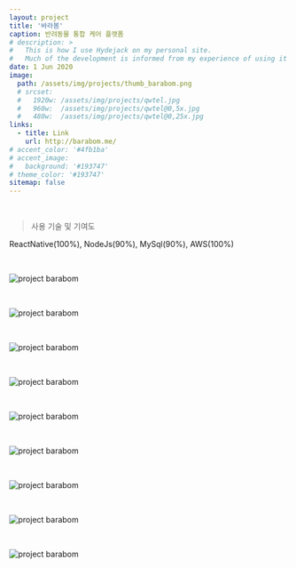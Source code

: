 ```yaml
---
layout: project
title: '바라봄'
caption: 반려동물 통합 케어 플랫폼
# description: >
#   This is how I use Hydejack on my personal site. 
#   Much of the development is informed from my experience of using it myself, creating a tight feedback loop.
date: 1 Jun 2020
image: 
  path: /assets/img/projects/thumb_barabom.png
  # srcset: 
  #   1920w: /assets/img/projects/qwtel.jpg
  #   960w:  /assets/img/projects/qwtel@0,5x.jpg
  #   480w:  /assets/img/projects/qwtel@0,25x.jpg
links:
  - title: Link
    url: http://barabom.me/
# accent_color: '#4fb1ba'
# accent_image:
#   background: '#193747'
# theme_color: '#193747'
sitemap: false
---
```


<br>

> 사용 기술 및 기여도

ReactNative(100%), NodeJs(90%), MySql(90%), AWS(100%)

<br>

![project barabom](/assets/img/projects/p01.png)

<br>

![project barabom](/assets/img/projects/p02.png)

<br>

![project barabom](/assets/img/projects/p03.png)

<br>

![project barabom](/assets/img/projects/p04.png)

<br>

![project barabom](/assets/img/projects/p05.png)

<br>

![project barabom](/assets/img/projects/p06.png)

<br>

![project barabom](/assets/img/projects/p07.png)

<br>

![project barabom](/assets/img/projects/p08.png)

<br>

![project barabom](/assets/img/projects/p09.png)